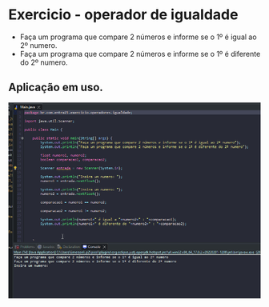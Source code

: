 # Exercicio - operador de igualdade

- Faça um programa que compare 2 números e informe se o 1º é igual ao 2º numero.
- Faça um programa que compare 2 números e informe se o 1º é diferente do 2º numero.

## Aplicação em uso.

![Gif Exercicio](./gif/gifExercicio.gif)